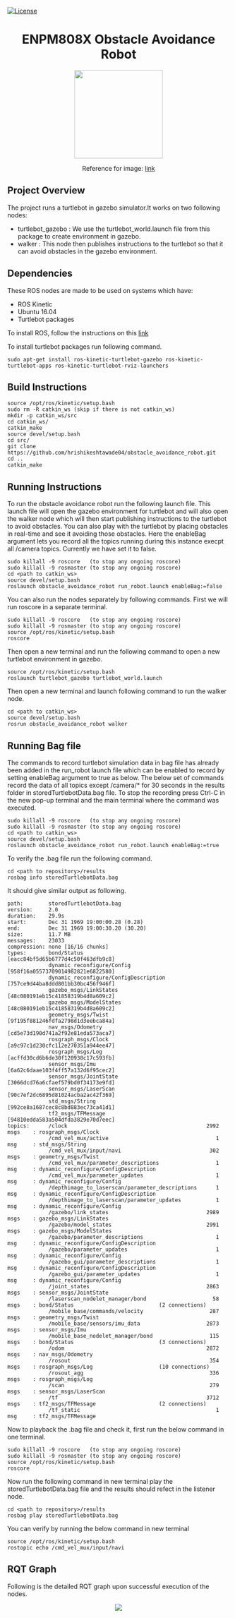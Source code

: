 [![License](https://img.shields.io/badge/License-BSD%203--Clause-blue.svg)](https://opensource.org/licenses/BSD-3-Clause)

<h1 align=center> ENPM808X Obstacle Avoidance Robot </h1>
</p>
<p align="center">
<img src="/readme_images/turtlebot.png" height = 200>
</p>
</p>
<p align="center">
Reference for image: <a href='https://www.google.com/imgres?imgurl=https%3A%2F%2Fmoveit.ros.org%2Fassets%2Fimages%2Flogo%2FROS_logo.png&imgrefurl=https%3A%2F%2Fmoveit.ros.org%2F&docid=CyLySsR7n4CjkM&tbnid=yjk2FyriYEe3iM%3A&vet=10ahUKEwjLorK96a7eAhUBjVkKHcARAu0QMwhnKA0wDQ..i&w=680&h=365&bih=672&biw=1301&q=ROS%20image&ved=0ahUKEwjLorK96a7eAhUBjVkKHcARAu0QMwhnKA0wDQ&iact=mrc&uact=8' >link</a>
</p>

## Project Overview
The project runs a turtlebot in gazebo simulator.It works on two following nodes:
* turtlebot_gazebo : We use the turtlebot_world.launch file from this package to create environment in gazebo.
* walker : This node then publishes instructions to the turtlebot so that it can avoid obstacles in the gazebo environment.

## Dependencies

These ROS nodes are made to be used on systems which have:
* ROS Kinetic
* Ubuntu 16.04
* Turtlebot packages

To install ROS, follow the instructions on this [link](http://wiki.ros.org/kinetic/Installation)

To install turtlebot packages run following command.
```
sudo apt-get install ros-kinetic-turtlebot-gazebo ros-kinetic-turtlebot-apps ros-kinetic-turtlebot-rviz-launchers
```
## Build Instructions
```
source /opt/ros/kinetic/setup.bash
sudo rm -R catkin_ws (skip if there is not catkin_ws)
mkdir -p catkin_ws/src
cd catkin_ws/
catkin_make
source devel/setup.bash
cd src/
git clone https://github.com/hrishikeshtawade04/obstacle_avoidance_robot.git
cd ..
catkin_make
```
## Running Instructions
To run the obstacle avoidance robot run the following launch file. This launch file will open the gazebo environment for  turtlebot and will also open the walker node which will then start publishing instructions to the turtlebot to avoid obstacles. You can also play with the  turtlebot by placing obstacles in real-time and see it avoiding those obstacles. Here the enableBag argument lets you record all the topics running during this instance execpt all /camera topics. Currently we have set it to false.
```
sudo killall -9 roscore   (to stop any ongoing roscore)
sudo killall -9 rosmaster (to stop any ongoing roscore)
cd <path to catkin_ws>
source devel/setup.bash
roslaunch obstacle_avoidance_robot run_robot.launch enableBag:=false
```
You can also run the nodes separately by following commands. First we will run roscore in a separate terminal.
```
sudo killall -9 roscore   (to stop any ongoing roscore)
sudo killall -9 rosmaster (to stop any ongoing roscore)
source /opt/ros/kinetic/setup.bash
roscore
```
Then open a new terminal and run the following command to open a new turtlebot environment in gazebo.
```
source /opt/ros/kinetic/setup.bash
roslaunch turtlebot_gazebo turtlebot_world.launch
```
Then open a new terminal and launch following command to run the walker node.
```
cd <path to catkin_ws>
source devel/setup.bash
rosrun obstacle_avoidance_robot walker
```
## Running Bag file
The commands to record turtlebot simulation data in bag file has already been added in the run_robot launch file which can be enabled to record by setting enableBag argument to true as below. The below set of commands record the data of all topics except /camera/* for 30 seconds in the results folder in storedTurtlebotData.bag file. To stop the recording press Ctrl-C in the new pop-up terminal and the main terminal where the command was executed.

```
sudo killall -9 roscore   (to stop any ongoing roscore)
sudo killall -9 rosmaster (to stop any ongoing roscore)
cd <path to catkin_ws>
source devel/setup.bash
roslaunch obstacle_avoidance_robot run_robot.launch enableBag:=true
```
To verify the .bag file run the following command.
```
cd <path to repository>/results
rosbag info storedTurtlebotData.bag
```
It should give similar output as following.
```
path:        storedTurtlebotData.bag
version:     2.0
duration:    29.9s
start:       Dec 31 1969 19:00:00.28 (0.28)
end:         Dec 31 1969 19:00:30.20 (30.20)
size:        11.7 MB
messages:    23033
compression: none [16/16 chunks]
types:       bond/Status                           [eacc84bf5d65b6777d4c50f463dfb9c8]
             dynamic_reconfigure/Config            [958f16a05573709014982821e6822580]
             dynamic_reconfigure/ConfigDescription [757ce9d44ba8ddd801bb30bc456f946f]
             gazebo_msgs/LinkStates                [48c080191eb15c41858319b4d8a609c2]
             gazebo_msgs/ModelStates               [48c080191eb15c41858319b4d8a609c2]
             geometry_msgs/Twist                   [9f195f881246fdfa2798d1d3eebca84a]
             nav_msgs/Odometry                     [cd5e73d190d741a2f92e81eda573aca7]
             rosgraph_msgs/Clock                   [a9c97c1d230cfc112e270351a944ee47]
             rosgraph_msgs/Log                     [acffd30cd6b6de30f120938c17c593fb]
             sensor_msgs/Imu                       [6a62c6daae103f4ff57a132d6f95cec2]
             sensor_msgs/JointState                [3066dcd76a6cfaef579bd0f34173e9fd]
             sensor_msgs/LaserScan                 [90c7ef2dc6895d81024acba2ac42f369]
             std_msgs/String                       [992ce8a1687cec8c8bd883ec73ca41d1]
             tf2_msgs/TFMessage                    [94810edda583a504dfda3829e70d7eec]
topics:      /clock                                            2992 msgs    : rosgraph_msgs/Clock                  
             /cmd_vel_mux/active                                  1 msg     : std_msgs/String                      
             /cmd_vel_mux/input/navi                            302 msgs    : geometry_msgs/Twist                  
             /cmd_vel_mux/parameter_descriptions                  1 msg     : dynamic_reconfigure/ConfigDescription
             /cmd_vel_mux/parameter_updates                       1 msg     : dynamic_reconfigure/Config           
             /depthimage_to_laserscan/parameter_descriptions      1 msg     : dynamic_reconfigure/ConfigDescription
             /depthimage_to_laserscan/parameter_updates           1 msg     : dynamic_reconfigure/Config           
             /gazebo/link_states                               2989 msgs    : gazebo_msgs/LinkStates               
             /gazebo/model_states                              2991 msgs    : gazebo_msgs/ModelStates              
             /gazebo/parameter_descriptions                       1 msg     : dynamic_reconfigure/ConfigDescription
             /gazebo/parameter_updates                            1 msg     : dynamic_reconfigure/Config           
             /gazebo_gui/parameter_descriptions                   1 msg     : dynamic_reconfigure/ConfigDescription
             /gazebo_gui/parameter_updates                        1 msg     : dynamic_reconfigure/Config           
             /joint_states                                     2863 msgs    : sensor_msgs/JointState               
             /laserscan_nodelet_manager/bond                     58 msgs    : bond/Status                           (2 connections)
             /mobile_base/commands/velocity                     287 msgs    : geometry_msgs/Twist                  
             /mobile_base/sensors/imu_data                     2873 msgs    : sensor_msgs/Imu                      
             /mobile_base_nodelet_manager/bond                  115 msgs    : bond/Status                           (3 connections)
             /odom                                             2872 msgs    : nav_msgs/Odometry                    
             /rosout                                            354 msgs    : rosgraph_msgs/Log                     (10 connections)
             /rosout_agg                                        336 msgs    : rosgraph_msgs/Log                    
             /scan                                              279 msgs    : sensor_msgs/LaserScan                
             /tf                                               3712 msgs    : tf2_msgs/TFMessage                    (2 connections)
             /tf_static                                           1 msg     : tf2_msgs/TFMessage

```
Now to playback the .bag file and check it, first run the below command in one terminal.
```
sudo killall -9 roscore   (to stop any ongoing roscore)
sudo killall -9 rosmaster (to stop any ongoing roscore)
source /opt/ros/kinetic/setup.bash
roscore
```
Now run the following command in new terminal play the storedTurtlebotData.bag file and the results should refect in the listener node.
```
cd <path to repository>/results
rosbag play storedTurtlebotData.bag
```
You can verify by running the below command in new terminal
```
source /opt/ros/kinetic/setup.bash
rostopic echo /cmd_vel_mux/input/navi
```
## RQT Graph
Following is the detailed RQT graph upon successful execution of the nodes.
</p>
<p align="center">
<img src="/readme_images/rosgraph.png">
</p>
</p>
